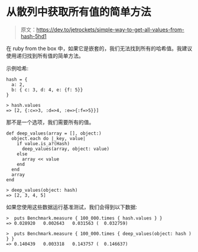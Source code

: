 # 从散列中获取所有值的简单方法

> 原文：<https://dev.to/jetrockets/simple-way-to-get-all-values-from-hash-5hd1>

在 ruby from the box 中，如果它是嵌套的，我们无法找到所有的哈希值。我建议使用递归找到所有值的简单方法。

示例哈希:

```
hash = {
  a: 2,
  b: { c: 3, d: 4, e: {f: 5}}
} 
```

```
> hash.values
=> [2, {:c=>3, :d=>4, :e=>{:f=>5}}] 
```

那不是一个选项，我们需要所有的值。

```
def deep_values(array = [], object:)
  object.each do |_key, value|
    if value.is_a?(Hash)
      deep_values(array, object: value)
    else
      array << value
    end
  end
  array
end

> deep_values(object: hash)
=> [2, 3, 4, 5] 
```

如果您使用这些数据运行基准测试，我们会得到以下数据:

```
>  puts Benchmark.measure { 100_000.times { hash.values } }
=> 0.028920   0.002643   0.031563 (  0.032759)

>  puts Benchmark.measure { 100_000.times { deep_values(object: hash ) } }
=> 0.140439   0.003318   0.143757 (  0.146637) 
```